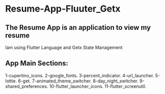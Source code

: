 # Resume-App-Fluuter_Getx
The Resume App is an application to view my resume
--------------------------------------------------
Iam using Flutter Language and Getx State Management

App Main Sections:
-
1-cupertino_icons.
2-google_fonts.
3-percent_indicator.
4-url_launcher.
5-lottie.
6-get.
7-animated_theme_switcher.
8-day_night_switcher.
9-shared_preferences.
10-flutter_launcher_icons.
11-flutter_screenutil.
